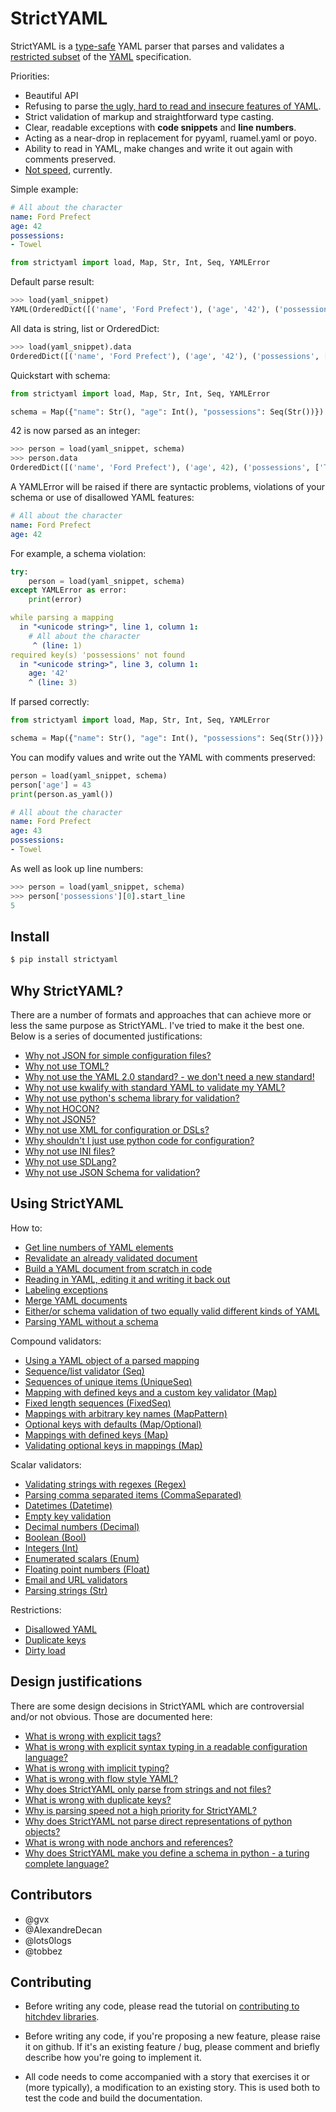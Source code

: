 # StrictYAML

StrictYAML is a [type-safe](https://en.wikipedia.org/wiki/Type_safety) YAML parser
that parses and validates a [restricted subset](https://hitchdev.com/strictyaml/features-removed) of the [YAML](https://hitchdev.com/strictyaml/what-is-yaml)
specification.

Priorities:

- Beautiful API
- Refusing to parse [the ugly, hard to read and insecure features of YAML](https://hitchdev.com/strictyaml/features-removed).
- Strict validation of markup and straightforward type casting.
- Clear, readable exceptions with **code snippets** and **line numbers**.
- Acting as a near-drop in replacement for pyyaml, ruamel.yaml or poyo.
- Ability to read in YAML, make changes and write it out again with comments preserved.
- [Not speed](https://hitchdev.com/strictyaml/why/speed-not-a-priority), currently.


Simple example:

```yaml
# All about the character
name: Ford Prefect
age: 42
possessions:
- Towel

```


```python
from strictyaml import load, Map, Str, Int, Seq, YAMLError

```





Default parse result:


```python
>>> load(yaml_snippet)
YAML(OrderedDict([('name', 'Ford Prefect'), ('age', '42'), ('possessions', ['Towel'])]))
```



All data is string, list or OrderedDict:


```python
>>> load(yaml_snippet).data
OrderedDict([('name', 'Ford Prefect'), ('age', '42'), ('possessions', ['Towel'])])
```



Quickstart with schema:


```python
from strictyaml import load, Map, Str, Int, Seq, YAMLError

schema = Map({"name": Str(), "age": Int(), "possessions": Seq(Str())})

```





42 is now parsed as an integer:


```python
>>> person = load(yaml_snippet, schema)
>>> person.data
OrderedDict([('name', 'Ford Prefect'), ('age', 42), ('possessions', ['Towel'])])
```



A YAMLError will be raised if there are syntactic problems, violations of your schema or use of disallowed YAML features:

```yaml
# All about the character
name: Ford Prefect
age: 42

```






For example, a schema violation:


```python
try:
    person = load(yaml_snippet, schema)
except YAMLError as error:
    print(error)

```

```yaml
while parsing a mapping
  in "<unicode string>", line 1, column 1:
    # All about the character
     ^ (line: 1)
required key(s) 'possessions' not found
  in "<unicode string>", line 3, column 1:
    age: '42'
    ^ (line: 3)
```





If parsed correctly:


```python
from strictyaml import load, Map, Str, Int, Seq, YAMLError

schema = Map({"name": Str(), "age": Int(), "possessions": Seq(Str())})

```





You can modify values and write out the YAML with comments preserved:


```python
person = load(yaml_snippet, schema)
person['age'] = 43
print(person.as_yaml())

```

```yaml
# All about the character
name: Ford Prefect
age: 43
possessions:
- Towel
```





As well as look up line numbers:


```python
>>> person = load(yaml_snippet, schema)
>>> person['possessions'][0].start_line
5
```




## Install

```sh
$ pip install strictyaml
```

## Why StrictYAML?

There are a number of formats and approaches that can achieve more or
less the same purpose as StrictYAML. I've tried to make it the best one.
Below is a series of documented justifications:


- [Why not JSON for simple configuration files?](https://hitchdev.com/strictyaml/why-not/json)
- [Why not use TOML?](https://hitchdev.com/strictyaml/why-not/toml)
- [Why not use the YAML 2.0 standard? - we don't need a new standard!](https://hitchdev.com/strictyaml/why-not/ordinary-yaml)
- [Why not use kwalify with standard YAML to validate my YAML?](https://hitchdev.com/strictyaml/why-not/pykwalify)
- [Why not use python's schema library for validation?](https://hitchdev.com/strictyaml/why-not/python-schema)
- [Why not HOCON?](https://hitchdev.com/strictyaml/why-not/hocon)
- [Why not JSON5?](https://hitchdev.com/strictyaml/why-not/json5)
- [Why not use XML for configuration or DSLs?](https://hitchdev.com/strictyaml/why-not/xml)
- [Why shouldn't I just use python code for configuration?](https://hitchdev.com/strictyaml/why-not/turing-complete-code)
- [Why not use INI files?](https://hitchdev.com/strictyaml/why-not/ini)
- [Why not use SDLang?](https://hitchdev.com/strictyaml/why-not/sdlang)
- [Why not use JSON Schema for validation?](https://hitchdev.com/strictyaml/why-not/json-schema)



## Using StrictYAML

How to:

- [Get line numbers of YAML elements](https://hitchdev.com/strictyaml/using/alpha/howto/what-line)
- [Revalidate an already validated document](https://hitchdev.com/strictyaml/using/alpha/howto/revalidation)
- [Build a YAML document from scratch in code](https://hitchdev.com/strictyaml/using/alpha/howto/build-yaml-document)
- [Reading in YAML, editing it and writing it back out](https://hitchdev.com/strictyaml/using/alpha/howto/roundtripping)
- [Labeling exceptions](https://hitchdev.com/strictyaml/using/alpha/howto/label-exceptions)
- [Merge YAML documents](https://hitchdev.com/strictyaml/using/alpha/howto/merge-yaml-documents)
- [Either/or schema validation of two equally valid different kinds of YAML](https://hitchdev.com/strictyaml/using/alpha/howto/either-or-validation)
- [Parsing YAML without a schema](https://hitchdev.com/strictyaml/using/alpha/howto/without-a-schema)


Compound validators:

- [Using a YAML object of a parsed mapping](https://hitchdev.com/strictyaml/using/alpha/compound/mapping-yaml-object)
- [Sequence/list validator (Seq)](https://hitchdev.com/strictyaml/using/alpha/compound/sequences)
- [Sequences of unique items (UniqueSeq)](https://hitchdev.com/strictyaml/using/alpha/compound/sequences-of-unique-items)
- [Mapping with defined keys and a custom key validator (Map)](https://hitchdev.com/strictyaml/using/alpha/compound/mapping-with-slug-keys)
- [Fixed length sequences (FixedSeq)](https://hitchdev.com/strictyaml/using/alpha/compound/fixed-length-sequences)
- [Mappings with arbitrary key names (MapPattern)](https://hitchdev.com/strictyaml/using/alpha/compound/map-pattern)
- [Optional keys with defaults (Map/Optional)](https://hitchdev.com/strictyaml/using/alpha/compound/optional-keys-with-defaults)
- [Mappings with defined keys (Map)](https://hitchdev.com/strictyaml/using/alpha/compound/mapping)
- [Validating optional keys in mappings (Map)](https://hitchdev.com/strictyaml/using/alpha/compound/optional-keys)


Scalar validators:

- [Validating strings with regexes (Regex)](https://hitchdev.com/strictyaml/using/alpha/scalar/regular-expressions)
- [Parsing comma separated items (CommaSeparated)](https://hitchdev.com/strictyaml/using/alpha/scalar/comma-separated)
- [Datetimes (Datetime)](https://hitchdev.com/strictyaml/using/alpha/scalar/datetime)
- [Empty key validation](https://hitchdev.com/strictyaml/using/alpha/scalar/empty)
- [Decimal numbers (Decimal)](https://hitchdev.com/strictyaml/using/alpha/scalar/decimal)
- [Boolean (Bool)](https://hitchdev.com/strictyaml/using/alpha/scalar/boolean)
- [Integers (Int)](https://hitchdev.com/strictyaml/using/alpha/scalar/integer)
- [Enumerated scalars (Enum)](https://hitchdev.com/strictyaml/using/alpha/scalar/enum)
- [Floating point numbers (Float)](https://hitchdev.com/strictyaml/using/alpha/scalar/float)
- [Email and URL validators](https://hitchdev.com/strictyaml/using/alpha/scalar/email-and-url)
- [Parsing strings (Str)](https://hitchdev.com/strictyaml/using/alpha/scalar/string)


Restrictions:

- [Disallowed YAML](https://hitchdev.com/strictyaml/using/alpha/restrictions/disallowed-yaml)
- [Duplicate keys](https://hitchdev.com/strictyaml/using/alpha/restrictions/duplicate-keys)
- [Dirty load](https://hitchdev.com/strictyaml/using/alpha/restrictions/loading-dirty-yaml)


## Design justifications

There are some design decisions in StrictYAML which are controversial
and/or not obvious. Those are documented here:

- [What is wrong with explicit tags?](https://hitchdev.com/strictyaml/why/explicit-tags-removed)
- [What is wrong with explicit syntax typing in a readable configuration language?](https://hitchdev.com/strictyaml/why/syntax-typing-bad)
- [What is wrong with implicit typing?](https://hitchdev.com/strictyaml/why/implicit-typing-removed)
- [What is wrong with flow style YAML?](https://hitchdev.com/strictyaml/why/flow-style-removed)
- [Why does StrictYAML only parse from strings and not files?](https://hitchdev.com/strictyaml/why/only-parse-strings-not-files)
- [What is wrong with duplicate keys?](https://hitchdev.com/strictyaml/why/duplicate-keys-disallowed)
- [Why is parsing speed not a high priority for StrictYAML?](https://hitchdev.com/strictyaml/why/speed-not-a-priority)
- [Why does StrictYAML not parse direct representations of python objects?](https://hitchdev.com/strictyaml/why/not-parse-direct-representations-of-python-objects)
- [What is wrong with node anchors and references?](https://hitchdev.com/strictyaml/why/node-anchors-and-references-removed)
- [Why does StrictYAML make you define a schema in python - a turing complete language?](https://hitchdev.com/strictyaml/why/turing-complete-schema)


## Contributors

- @gvx
- @AlexandreDecan
- @lots0logs
- @tobbez

## Contributing

* Before writing any code, please read the tutorial on [contributing to hitchdev libraries](https://hitchdev.com/approach/contributing-to-hitch-libraries/).

* Before writing any code, if you're proposing a new feature, please raise it on github. If it's an existing feature / bug, please comment and briefly describe how you're going to implement it.

* All code needs to come accompanied with a story that exercises it or (more typically), a modification to an existing story. This is used both to test the code and build the documentation.

